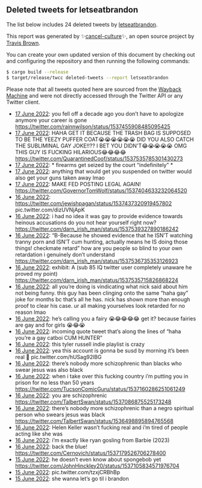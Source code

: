 ## Deleted tweets for letseatbrandon

The list below includes 24 deleted tweets by
[letseatbrandon](https://twitter.com/letseatbrandon).



This report was generated by ✨[cancel-culture](https://github.com/travisbrown/cancel-culture)✨,
an open source project by [Travis Brown](https://twitter.com/travisbrown).

You can create your own updated version of this document by checking out and configuring the
repository and then running the following commands:

```bash
$ cargo build --release
$ target/release/twcc deleted-tweets --report letseatbrandon
```

Please note that all tweets quoted here are sourced from the
[Wayback Machine](https://web.archive.org) and were not directly accessed through the Twitter API or
any Twitter client.

* [17 June 2022](https://web.archive.org/web/20220617084858/https://twitter.com/letseatbrandon/status/1537718718477881345): you fell off a decade ago you don’t have to apologize anymore your career is gone https://twitter.com/rainnwilson/status/1537455908485095425 <!--1537718718477881345-->
* [17 June 2022](https://web.archive.org/web/20220617013719/https://twitter.com/letseatbrandon/status/1537609225999990784): HAHA GET IT BECAUSE THE TRASH BAG IS SUPPOSED TO BE THE YEEZY PUFFER COAT😭😭😭😭😭😭 DID YOU ALSO CATCH THE SUBLIMINAL GAY JOKE!!?? I BET YOU DIDN'T😂😭😭😭😭 OMG THIS GUY IS FUCKING HILARIOUS😂😂😂😂 https://twitter.com/QuarantinedCoof/status/1537535785301430273 <!--1537609225999990784-->
* [17 June 2022](https://web.archive.org/web/20220617012452/https://twitter.com/letseatbrandon/status/1537607005254340609): * firearms get seized by the court “indefinitely” * <!--1537607005254340609-->
* [17 June 2022](https://web.archive.org/web/20220617011830/https://twitter.com/letseatbrandon/status/1537605455308279808): anything that would get you suspended on twitter would also get your guns taken away lmao <!--1537605455308279808-->
* [17 June 2022](https://web.archive.org/web/20220617011459/https://twitter.com/letseatbrandon/status/1537604601284894720): MAKE FED POSTING LEGAL AGAIN! https://twitter.com/GovernorTomWolf/status/1537404633232064520 <!--1537604601284894720-->
* [16 June 2022](https://web.archive.org/web/20220616212302/https://twitter.com/letseatbrandon/status/1537546156938612737): https://twitter.com/jewishpagan/status/1537437320919457802  pic.twitter.com/dizUVNjApK <!--1537546156938612737-->
* [16 June 2022](https://web.archive.org/web/20220616210042/https://twitter.com/letseatbrandon/status/1537540636211138561): i had no idea it was gay to provide evidence towards heinous accusations   do you not hear yourself right now? https://twitter.com/darn_irish_man/status/1537539327890186242 <!--1537540636211138561-->
* [16 June 2022](https://web.archive.org/web/20220616205131/https://twitter.com/letseatbrandon/status/1537538310150709250): “B-Because he showed evidence that he ISN’T watching tranny porn and ISN’T cum hunting, actually means he IS doing those things! checkmate retard”  how are you people so blind to your own retardation i genuinely don’t understand https://twitter.com/darn_irish_man/status/1537536735353126923 <!--1537538310150709250-->
* [16 June 2022](https://web.archive.org/web/20220616204302/https://twitter.com/letseatbrandon/status/1537536150960848896): exhibit: A  (sub 85 IQ twitter user completely unaware he proved my point) https://twitter.com/darn_irish_man/status/1537535715826868224 <!--1537536150960848896-->
* [16 June 2022](https://web.archive.org/web/20220616203721/https://twitter.com/letseatbrandon/status/1537534655938822144): all you’re doing is vindicating what nick said about him not being funny. this guy has been clinging onto the same “haha gay” joke for months bc that’s all he has. nick has shown more than enough proof to clear his case. ur all making yourselves look retarded for no reason lmao <!--1537534655938822144-->
* [16 June 2022](https://web.archive.org/web/20220616200900/https://twitter.com/letseatbrandon/status/1537527598430969856): he’s calling you a fairy 😭😂😂😂😂 get it? because fairies are gay and for girls 😭😂😭 <!--1537527598430969856-->
* [16 June 2022](https://web.archive.org/web/20220616194434/https://twitter.com/letseatbrandon/status/1537521426797842433): incoming quote tweet that’s along the lines of “haha you’re a gay catboi CUM HUNTER” <!--1537521426797842433-->
* [16 June 2022](https://web.archive.org/web/20220616073015/https://twitter.com/letseatbrandon/status/1537336667652120576): this tyler russell indie playlist is crazy <!--1537336667652120576-->
* [16 June 2022](https://web.archive.org/web/20220616032623/https://twitter.com/letseatbrandon/status/1537275206049353730): yea this account is gonna be susd by morning   it’s been real 🫡 pic.twitter.com/hUSag92lBG <!--1537275206049353730-->
* [16 June 2022](https://web.archive.org/web/20220616023447/https://twitter.com/letseatbrandon/status/1537262212754063361): there’s nobody more schizophrenic than blacks who swear jesus was also black <!--1537262212754063361-->
* [16 June 2022](https://web.archive.org/web/20220616022352/https://twitter.com/letseatbrandon/status/1537259472598581248): when i take over this fucking country i’m putting you in prison for no less than 50 years https://twitter.com/TucsonComicGuru/status/1537160286251061249 <!--1537259472598581248-->
* [16 June 2022](https://web.archive.org/web/20220616022110/https://twitter.com/letseatbrandon/status/1537258772606894080): you are schizophrenic https://twitter.com/TalbertSwan/status/1537086875525173248 <!--1537258772606894080-->
* [16 June 2022](https://web.archive.org/web/20220616021742/https://twitter.com/letseatbrandon/status/1537257997356912647): there’s nobody more schizophrenic than a negro spiritual person who swears jesus was black https://twitter.com/TalbertSwan/status/1536498895894765568 <!--1537257997356912647-->
* [16 June 2022](https://web.archive.org/web/20220616020631/https://twitter.com/letseatbrandon/status/1537255152599572485): Helen Keller wasn’t fucking real and i’m tired of people acting like she was <!--1537255152599572485-->
* [16 June 2022](https://web.archive.org/web/20220616015944/https://twitter.com/letseatbrandon/status/1537253292354457601): i’m exactly like ryan gosling from Barbie (2023) <!--1537253292354457601-->
* [16 June 2022](https://web.archive.org/web/20220616002628/https://twitter.com/letseatbrandon/status/1537229983361380352): back the blue! https://twitter.com/Cernovich/status/1537179526706278400 <!--1537229983361380352-->
* [15 June 2022](https://web.archive.org/web/20220615211111/https://twitter.com/letseatbrandon/status/1537180775774588928): he doesn’t even know about spongebob yet https://twitter.com/JohnHinckley20/status/1537105834571976704 <!--1537180775774588928-->
* [15 June 2022](https://web.archive.org/web/20220615210353/https://twitter.com/letseatbrandon/status/1537179007044956160): pic.twitter.com/tzxjCRBhBp <!--1537179007044956160-->
* [15 June 2022](https://web.archive.org/web/20220615205906/https://twitter.com/letseatbrandon/status/1537177638455762944): she wanna let’s go til i brandon <!--1537177638455762944-->
